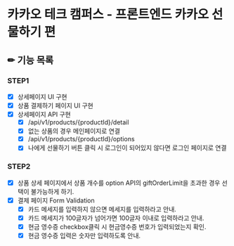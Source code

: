 # 카카오 테크 캠퍼스 - 프론트엔드 카카오 선물하기 편

## ✏ 기능 목록

### STEP1

- [x] 상세페이지 UI 구현
- [x] 상품 결제하기 페이지 UI 구현
- [x] 상세페이지 API 구현
  - [x] /api/v1/products/{productId}/detail
  - [x] 없는 상품의 경우 메인페이지로 연결
  - [x] /api/v1/products/{productId}/options
  - [x] 나에게 선물하기 버튼 클릭 시 로그인이 되어있지 않다면 로그인 페이지로 연결

### STEP2

- [x] 상품 상세 페이지에서 상품 개수를 option API의 giftOrderLimit을 초과한 경우 선택이 불가능하게 하기.
- [x] 결제 페이지 Form Validation
  - [x] 카드 메세지를 입력하지 않으면 메세지를 입력하라고 안내.
  - [x] 카드 메세지가 100글자가 넘어가면 100글자 이내로 입력하라고 안내.
  - [x] 현금 영수증 checkbox클릭 시 현금영수증 번호가 입력되었는지 확인.
  - [x] 현금 영수증 입력은 숫자만 입력하도록 안내.
